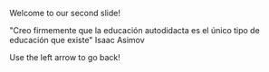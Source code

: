 Welcome to our second slide!

"Creo firmemente que la educación autodidacta es el único tipo de educación que existe" Isaac Asimov 

Use the left arrow to go back!
